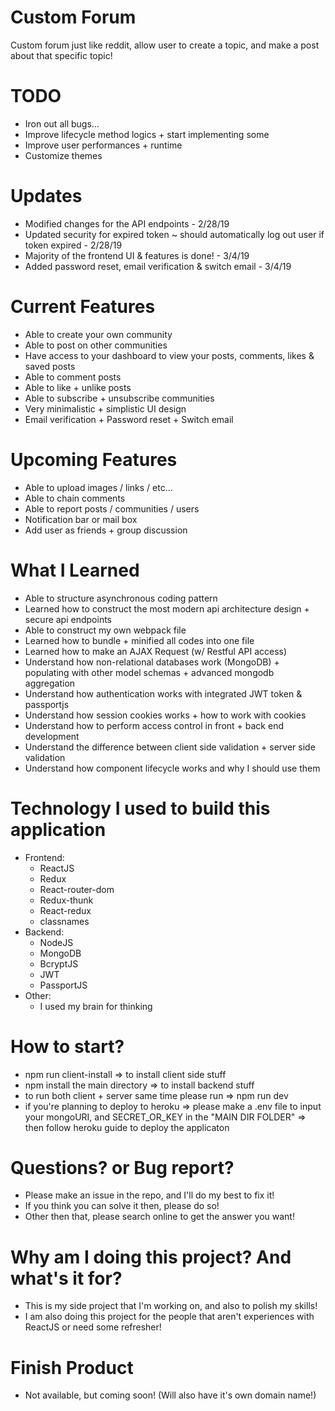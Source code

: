 # Custom Forum

Custom forum just like reddit, allow user to create a topic, and make a post about that specific topic!

# TODO

- Iron out all bugs...
- Improve lifecycle method logics + start implementing some
- Improve user performances + runtime
- Customize themes

# Updates

- Modified changes for the API endpoints - 2/28/19
- Updated security for expired token ~ should automatically log out user if token expired - 2/28/19
- Majority of the frontend UI & features is done! - 3/4/19
- Added password reset, email verification & switch email - 3/4/19

# Current Features

- Able to create your own community
- Able to post on other communities
- Have access to your dashboard to view your posts, comments, likes & saved posts
- Able to comment posts
- Able to like + unlike posts
- Able to subscribe + unsubscribe communities
- Very minimalistic + simplistic UI design
- Email verification + Password reset + Switch email

# Upcoming Features

- Able to upload images / links / etc...
- Able to chain comments
- Able to report posts / communities / users
- Notification bar or mail box
- Add user as friends + group discussion

# What I Learned

- Able to structure asynchronous coding pattern
- Learned how to construct the most modern api architecture design + secure api endpoints
- Able to construct my own webpack file
- Learned how to bundle + minified all codes into one file
- Learned how to make an AJAX Request (w/ Restful API access)
- Understand how non-relational databases work (MongoDB) + populating with other model schemas + advanced mongodb aggregation
- Understand how authentication works with integrated JWT token & passportjs
- Understand how session cookies works + how to work with cookies
- Understand how to perform access control in front + back end development
- Understand the difference between client side validation + server side validation
- Understand how component lifecycle works and why I should use them

# Technology I used to build this application

- Frontend:
  - ReactJS
  - Redux
  - React-router-dom
  - Redux-thunk
  - React-redux
  - classnames
- Backend:
  - NodeJS
  - MongoDB
  - BcryptJS
  - JWT
  - PassportJS
- Other:
  - I used my brain for thinking

# How to start?

- npm run client-install => to install client side stuff
- npm install the main directory => to install backend stuff
- to run both client + server same time please run => npm run dev
- if you're planning to deploy to heroku => please make a .env file to input
  your mongoURI, and SECRET_OR_KEY in the "MAIN DIR FOLDER" => then follow heroku guide to deploy the applicaton

# Questions? or Bug report?

- Please make an issue in the repo, and I'll do my best to fix it!
- If you think you can solve it then, please do so!
- Other then that, please search online to get the answer you want!

# Why am I doing this project? And what's it for?

- This is my side project that I'm working on, and also to polish my skills!
- I am also doing this project for the people that aren't experiences with ReactJS or need some refresher!

# Finish Product

- Not available, but coming soon! (Will also have it's own domain name!)
